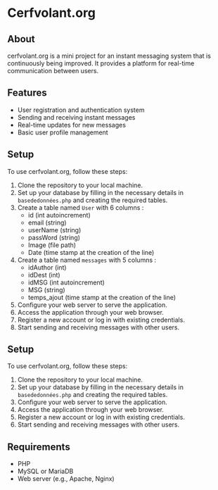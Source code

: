 # Cerfvolant.org

## About
cerfvolant.org is a mini project for an instant messaging system that is continuously being improved. It provides a platform for real-time communication between users.

## Features
- User registration and authentication system
- Sending and receiving instant messages
- Real-time updates for new messages
- Basic user profile management

## Setup
To use cerfvolant.org, follow these steps:

1. Clone the repository to your local machine.
2. Set up your database by filling in the necessary details in `basededonnées.php` and creating the required tables.
3. Create a table named `User` with 6 columns :
   - id (int autoincrement)
   - email (string)
   - userName (string)
   - passWord (string)
   - Image (file path)
   - Date (time stamp at the creation of the line)
4. Create a table named `messages` with 5 columns :
   - idAuthor (int)
   - idDest (int)
   - idMSG (int autoincrement)
   - MSG (string)
   - temps_ajout (time stamp at the creation of the line)
5. Configure your web server to serve the application.
6. Access the application through your web browser.
7. Register a new account or log in with existing credentials.
8. Start sending and receiving messages with other users.

## Setup
To use cerfvolant.org, follow these steps:

1. Clone the repository to your local machine.
2. Set up your database by filling in the necessary details in `basededonnées.php` and creating the required tables.
3. Configure your web server to serve the application.
4. Access the application through your web browser.
5. Register a new account or log in with existing credentials.
6. Start sending and receiving messages with other users.

## Requirements
- PHP
- MySQL or MariaDB
- Web server (e.g., Apache, Nginx)
